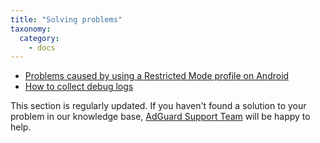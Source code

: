 ```yaml
---
title: "Solving problems"
taxonomy:
  category:
    - docs
---
```


- [Problems caused by using a Restricted Mode profile on Android](https://kb.adguard.com/en/vpn/solving-problems/restricted-profile)
- [How to collect debug logs](https://kb.adguard.com/en/vpn/solving-problems/debug-logs)

This section is regularly updated. If you haven't found a solution to your problem in our knowledge base, [AdGuard Support Team](http://kb.adguard.com/en/technical-support) will be happy to help.
